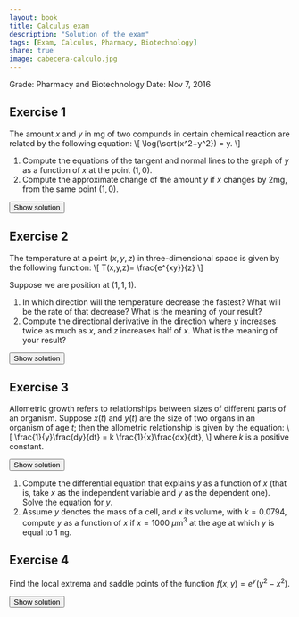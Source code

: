 ```yaml
---
layout: book
title: Calculus exam
description: "Solution of the exam"
tags: [Exam, Calculus, Pharmacy, Biotechnology]
share: true
image: cabecera-calculo.jpg
---
```


Grade: Pharmacy and Biotechnology
Date: Nov 7, 2016

## Exercise 1

The amount $x$ and $y$ in mg of two compunds in certain
chemical reaction are related by the following equation:
\\[
\log(\sqrt{x^2+y^2}) = y.
\\]

1. Compute the equations of the tangent and normal lines to the graph of $y$ as a function of $x$ at the point $(1,0)$.
2. Compute the approximate change of the amount $y$ if $x$ changes by 2mg, from the same point $(1,0)$.

<div><button class="solution">Show solution</button></div>
<div id="solution" style="display: none">

</div>

## Exercise 2
The temperature at a point $(x,y,z)$ in three-dimensional space is given by the following function:
\\[
T(x,y,z)= \frac{e^{xy}}{z}
\\]

Suppose we are position at $(1,1,1)$.

1. In which direction will the temperature decrease the fastest? What will be the rate of that decrease? What is the meaning of your result?
2. Compute the directional derivative in the direction where $y$ increases twice as much as $x$, and $z$ increases half of $x$. What is the meaning of your result?

<div><button class="solution">Show solution</button></div>
<div id="solution" style="display: none">

</div>

## Exercise 3
Allometric growth refers to relationships between sizes of different parts of an organism. Suppose $x(t)$ and $y(t)$ are the size of two organs in an organism of age $t$; then the allometric relationship is given by the equation:
\\[
\frac{1}{y}\frac{dy}{dt} = k \frac{1}{x}\frac{dx}{dt},
\\]
where $k$ is a positive constant.

<div><button class="solution">Show solution</button></div>
<div id="solution" style="display: none">

</div>

1. Compute the differential equation that explains $y$ as a function of $x$ (that is, take $x$ as the independent variable and $y$ as the dependent one). Solve the equation for $y$.
2. Assume $y$ denotes the mass of a cell, and $x$ its volume, with $k=0.0794$, compute $y$ as a function of $x$ if $x=1000\ \mu$m$^3$ at the age at which $y$ is equal to 1 ng.

## Exercise 4
Find the local extrema and saddle points of the function $f(x,y)=e^y(y^2-x^2)$.

<div><button class="solution">Show solution</button></div>
<div id="solution" style="display: none">

</div>
